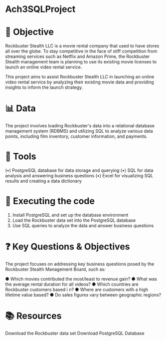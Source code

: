# Ach3SQLProject

# 🎯 Objective 
Rockbuster Stealth LLC is a movie rental company that used to have stores all over the globe. To stay competitive in the face of stiff competition from streaming services such as Netflix and Amazon Prime, the Rockbuster Stealth management team is planning to use its existing movie licenses to launch an online video rental service.

This project aims to assist Rockbuster Stealth LLC in launching an online video rental service by analyzing their existing movie data and providing insights to inform the launch strategy.

# 📊 Data
The project involves loading Rockbuster's data into a relational database management system (RDBMS) and utilizing SQL to analyze various data points, including film inventory, customer information, and payments.

# 🔧 Tools
(•) PostgreSQL database for data storage and querying
(•) SQL for data analysis and answering business questions
(•) Excel for visualizing SQL results and creating a data dictionary

# 🚀 Executing the code
1. Install PostgreSQL and set up the database environment
2. Load the Rockbuster data set into the PostgreSQL database
3. Use SQL queries to analyze the data and answer business questions

# ❓ Key Questions & Objectives

The project focuses on addressing key business questions posed by the Rockbuster Stealth Management Board, such as:

● Which movies contributed the most/least to revenue gain?
● What was the average rental duration for all videos?
● Which countries are Rockbuster customers based i n?
● Where are customers with a high lifetime value based?
● Do sales figures vary between geographic regions?

# 📚 Resources
Download the Rockbuster data set
Download PostgreSQL Database

